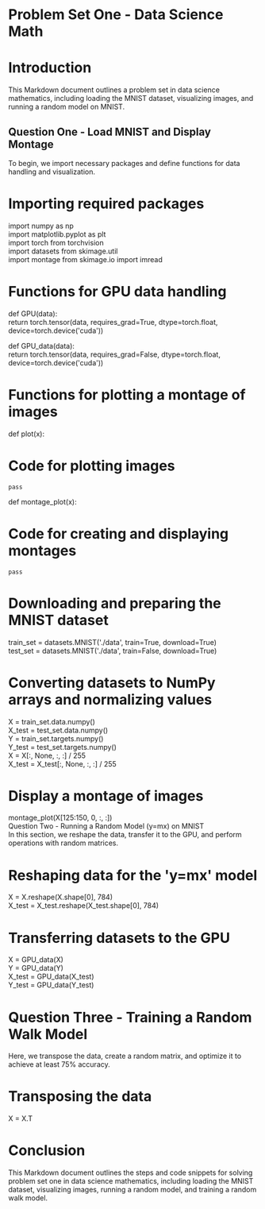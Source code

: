 # Problem Set One - Data Science Math

# Introduction
This Markdown document outlines a problem set in data science mathematics, including loading the MNIST dataset, visualizing images, and running a random model on MNIST.

## Question One - Load MNIST and Display Montage
To begin, we import necessary packages and define functions for data handling and visualization.

# Importing required packages
import numpy as np <br>
import matplotlib.pyplot as plt  <br>
import torch from torchvision <br>
import datasets from skimage.util <br>
import montage from skimage.io import imread <br>

# Functions for GPU data handling
def GPU(data): <br>
    return torch.tensor(data, requires_grad=True, dtype=torch.float, device=torch.device('cuda'))

def GPU_data(data): <br>
    return torch.tensor(data, requires_grad=False, dtype=torch.float, device=torch.device('cuda'))

# Functions for plotting a montage of images
def plot(x): <br>

# Code for plotting images <br>
    pass

def montage_plot(x):<br>

# Code for creating and displaying montages
    pass

# Downloading and preparing the MNIST dataset
train_set = datasets.MNIST('./data', train=True, download=True)<br>
test_set = datasets.MNIST('./data', train=False, download=True)

# Converting datasets to NumPy arrays and normalizing values
X = train_set.data.numpy()<br>
X_test = test_set.data.numpy()<br>
Y = train_set.targets.numpy()<br>
Y_test = test_set.targets.numpy()<br>
X = X[:, None, :, :] / 255<br>
X_test = X_test[:, None, :, :] / 255<br>

# Display a montage of images
montage_plot(X[125:150, 0, :, :])<br>
Question Two - Running a Random Model (y=mx) on MNIST<br>
In this section, we reshape the data, transfer it to the GPU, and perform operations with random matrices.<br>

# Reshaping data for the 'y=mx' model
X = X.reshape(X.shape[0], 784)<br>
X_test = X_test.reshape(X_test.shape[0], 784)<br>

# Transferring datasets to the GPU
X = GPU_data(X)<br>
Y = GPU_data(Y)<br>
X_test = GPU_data(X_test)<br>
Y_test = GPU_data(Y_test)<br>

# Question Three - Training a Random Walk Model
Here, we transpose the data, create a random matrix, and optimize it to achieve at least 75% accuracy.<br>

# Transposing the data
X = X.T

# Conclusion
This Markdown document outlines the steps and code snippets for solving problem set one in data science mathematics, including loading the MNIST dataset, visualizing images, running a random model, and training a random walk model.


